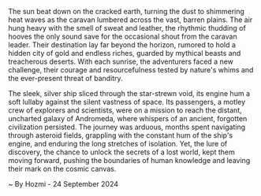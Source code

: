 
The sun beat down on the cracked earth, turning the dust to shimmering heat waves as the caravan lumbered across the vast, barren plains. The air hung heavy with the smell of sweat and leather, the rhythmic thudding of hooves the only sound save for the occasional shout from the caravan leader. Their destination lay far beyond the horizon, rumored to hold a hidden city of gold and endless riches, guarded by mythical beasts and treacherous deserts. With each sunrise, the adventurers faced a new challenge, their courage and resourcefulness tested by nature's whims and the ever-present threat of banditry.

The sleek, silver ship sliced through the star-strewn void, its engine hum a soft lullaby against the silent vastness of space. Its passengers, a motley crew of explorers and scientists, were on a mission to reach the distant, uncharted galaxy of Andromeda, where whispers of an ancient, forgotten civilization persisted. The journey was arduous, months spent navigating through asteroid fields, grappling with the constant hum of the ship's engine, and enduring the long stretches of isolation. Yet, the lure of discovery, the chance to unlock the secrets of a lost world, kept them moving forward, pushing the boundaries of human knowledge and leaving their mark on the cosmic canvas. 

~ By Hozmi - 24 September 2024
